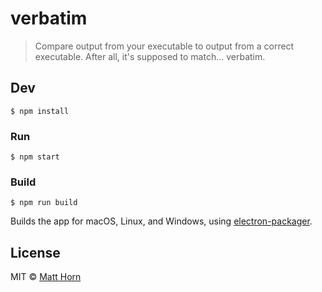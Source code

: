 # verbatim

> Compare output from your executable to output from a correct executable.
> After all, it's supposed to match... verbatim.


## Dev

```
$ npm install
```

### Run

```
$ npm start
```

### Build

```
$ npm run build
```

Builds the app for macOS, Linux, and Windows, using [electron-packager](https://github.com/electron-userland/electron-packager).


## License

MIT © [Matt Horn](http://www.matthorn.tech)
